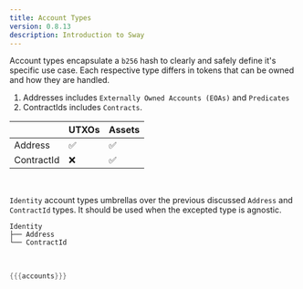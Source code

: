 ```yaml
---
title: Account Types
version: 0.8.13
description: Introduction to Sway
---
```


Account types encapsulate a `b256` hash to clearly and safely define it's specific use case. Each respective type differs in tokens that can be owned and how they are handled.

1. Addresses includes `Externally Owned Accounts (EOAs)` and `Predicates`
2. ContractIds includes `Contracts`.

|            | UTXOs | Assets |
| ---------- | ----- | ------ |
| Address    | ✅    | ✅     |
| ContractId | ❌    | ✅     |

<br/>

`Identity` account types umbrellas over the previous discussed `Address` and `ContractId` types. It should be used when the excepted type is agnostic.

```
Identity
├── Address
└── ContractId
```

<br/>

```rust
{{{accounts}}}
```
